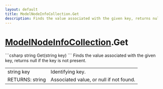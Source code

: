 ```yaml
---
layout: default
title: ModelNodeInfoCollection.Get
description: Finds the value associated with the given key, returns null if the key is not present.
---
```

# [ModelNodeInfoCollection]({{site.url}}/Pages/StereoKit/ModelNodeInfoCollection.html).Get

<div class='signature' markdown='1'>
```csharp
string Get(string key)
```
Finds the value associated with the given key, returns
null if the key is not present.
</div>

|  |  |
|--|--|
|string key|Identifying key.|
|RETURNS: string|Associated value, or null if not found.|




